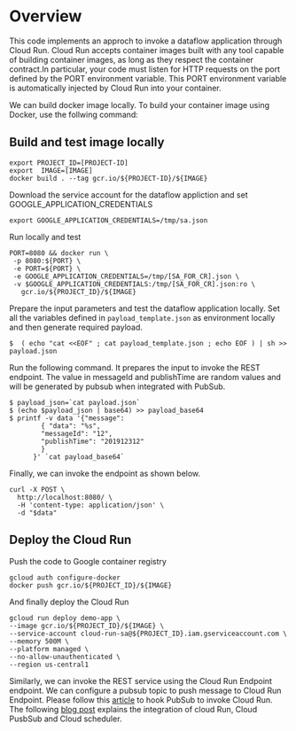 # Overview
This code implements an approch to invoke a dataflow application through Cloud Run. Cloud Run accepts container images built with any tool capable of building container images, as long as they respect the container contract.In particular, your code must listen for HTTP requests on the port defined by the PORT environment variable. This PORT environment variable is automatically injected by Cloud Run into your container.

We can build docker image locally. To build your container image using Docker, use the follwing command:

## Build and test image locally
```
export PROJECT_ID=[PROJECT-ID]
export  IMAGE=[IMAGE]
docker build . --tag gcr.io/${PROJECT-ID}/${IMAGE}
```

Download the service account for the dataflow appliction and  set GOOGLE_APPLICATION_CREDENTIALS

`export GOOGLE_APPLICATION_CREDENTIALS=/tmp/sa.json`

Run locally and test

```
PORT=8080 && docker run \
 -p 8080:${PORT} \
 -e PORT=${PORT} \
 -e GOOGLE_APPLICATION_CREDENTIALS=/tmp/[SA_FOR_CR].json \
 -v $GOOGLE_APPLICATION_CREDENTIALS:/tmp/[SA_FOR_CR].json:ro \
   gcr.io/${PROJECT_ID}/${IMAGE}
```

Prepare the input parameters and test the dataflow application locally. Set all the variables defined in `payload_template.json` as environment locally and then generate required payload.
```
$  ( echo "cat <<EOF" ; cat payload_template.json ; echo EOF ) | sh >> payload.json
```
Run the following command. It prepares the input to invoke the REST endpoint. The value in messageId and publishTime are random values and will be generated by pubsub when integrated with PubSub.

```
$ payload_json=`cat payload.json`
$ (echo $payload_json | base64) >> payload_base64
$ printf -v data '{"message": 
        { "data": "%s", 
        "messageId": "12", 
        "publishTime": "201912312"
        }
      }' `cat payload_base64`
```
Finally, we can invoke the endpoint as shown below.

```
curl -X POST \
  http://localhost:8080/ \
  -H 'content-type: application/json' \
  -d "$data"
```

## Deploy the Cloud Run

Push the code to Google container registry
```
gcloud auth configure-docker
docker push gcr.io/${PROJECT_ID}/${IMAGE}
```

And finally deploy the Cloud Run

```
gcloud run deploy demo-app \
--image gcr.io/${PROJECT_ID}/${IMAGE} \
--service-account cloud-run-sa@${PROJECT_ID}.iam.gserviceaccount.com \
--memory 500M \
--platform managed \
--no-allow-unauthenticated \
--region us-central1
```

Similarly, we can invoke the REST service using the Cloud Run Endpoint endpoint. 
We can configure a pubsub topic to push message to Cloud Run Endpoint. Please follow this [article](https://cloud.google.com/run/docs/triggering/pubsub-push) to hook PubSub to invoke Cloud Run. The following [blog post](https://medium.com/@bipinupd/scheduling-dataflow-pipeline-using-cloud-run-pubsub-and-cloud-scheduler-3d10bd6bdb63) explains the integration of cloud Run, Cloud PusbSub and Cloud scheduler. 
